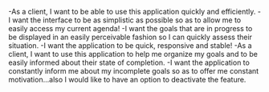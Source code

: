  -As a client, I want to be able to use this application quickly and efficiently.
 -I want the interface to be as simplistic as possible so as to allow me to easily access my current agenda!
 -I want the goals that are in progress to be displayed in an easily perceivable fashion so I can quickly assess their situation.
 -I want the application to be quick, responsive and stable!
 -As a client, I want to use this application to help me organize my goals and to be easily informed about their state of completion.
 -I want the application to constantly inform me about my incomplete goals so as to offer me constant motivation...also I would like to have an option to deactivate the feature.
